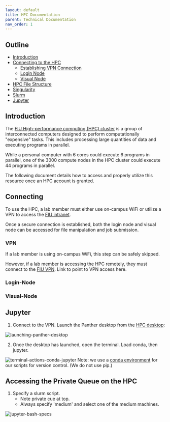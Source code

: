 ```yaml
---
layout: default
title: HPC Documentation
parent: Technical Documentation
nav_order: 1
---
```


## Outline 

* [Introduction](#Introduction)
* [Connecting to the HPC](#Connecting)
    * [Establishing VPN Connection](#VPN)
    * [Login Node](#Login-Node)
    * [Visual Node](#Visual-Node)
* [HPC File Structure](#Structure)
* [Singularity](#Singularity)
* [Slurm](#Slurm)
* [Jupyter](#Jupyter)  

## Introduction
The [FIU High-performance computing (HPC) cluster](http://ircc.fiu.edu/) is a group of interconnected computers designed to perform computationally "expensive" tasks. This includes processing large quantities of data and executing programs in parallel. 

While a personal computer with 6 cores could execute 6 programs in parallel, one of the 3000 compute nodes in the HPC cluster could execute 44 programs in parallel.

The following document details how to access and properly utilize this resource once an HPC account is granted. 

## Connecting
To use the HPC, a lab member must either use on-campus WiFi or utilize a VPN to access the [FIU intranet](https://en.wikipedia.org/wiki/Intranet). 

Once a secure connection is established, both the login node and visual node can be accessed for file manipulation and job submission. 

### VPN
If a lab member is using on-campus WiFi, this step can be safely skipped. 

However, if a lab member is accessing the HPC remotely, they must connect to the [FIU VPN](https://network.fiu.edu/vpn/). Link to point to VPN access here. 

### Login-Node

### Visual-Node

## Jupyter

1. Connect to the VPN. Launch the Panther desktop from the [HPC desktop](https://wwww.hpcgui.fiu.edu):

![launching-panther-desktop](https://raw.githubusercontent.com/NDCLab/wiki/gh-pages/docs/_assets/hpc/launching-panther-desktop.png)


2. Once the desktop has launched, open the terminal. Load conda, then jupyter.

![terminal-actions-conda-jupyter](https://raw.githubusercontent.com/NDCLab/wiki/gh-pages/docs/_assets/hpc/terminal-actions-conda-jupyter.png)
Note: we use a [conda environment](http://ircc.fiu.edu/custom-environments-and-package-installation-r-and-python/) for our scripts for version control. (We do not use pip.)

## Accessing the Private Queue on the HPC

1. Specify a slurm script.
    * Note private cue at top.
    * Always specify 'medium' and select one of the medium machines.

![jupyter-bash-specs](https://raw.githubusercontent.com/NDCLab/wiki/gh-pages/docs/_assets/hpc/jupyter-bash-specs.png)
